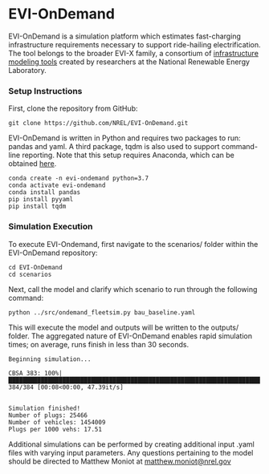 # EVI-OnDemand

EVI-OnDemand is a simulation platform which estimates fast-charging infrastructure requirements necessary to support ride-hailing electrification. The tool belongs to the broader EVI-X family, a consortium of [infrastructure modeling tools](https://www.nrel.gov/transportation/data-tools.html#vehicles) created by researchers at the National Renewable Energy Laboratory.

### Setup Instructions

First, clone the repository from GitHub:

```
git clone https://github.com/NREL/EVI-OnDemand.git
```

EVI-OnDemand is written in Python and requires two packages to run: pandas and yaml. A third package, tqdm is also used to support command-line reporting. Note that this setup requires Anaconda, which can be obtained [here](https://docs.anaconda.com/anaconda/install/index.html).

````
conda create -n evi-ondemand python=3.7
conda activate evi-ondemand
conda install pandas
pip install pyyaml
pip install tqdm
````

### Simulation Execution
To execute EVI-Ondemand, first navigate to the scenarios/ folder within the EVI-OnDemand repository:
```
cd EVI-OnDemand
cd scenarios
```


Next, call the model and clarify which scenario to run through the following command:

```
python ../src/ondemand_fleetsim.py bau_baseline.yaml
```

This will execute the model and outputs will be written to the outputs/ folder. The aggregated nature of EVI-OnDemand enables rapid simulation times; on average, runs finish in less than 30 seconds.

```
Beginning simulation...

CBSA 383: 100%|██████████████████████████████████████████████████████████████████████| 384/384 [00:08<00:00, 47.39it/s]


Simulation finished!
Number of plugs: 25466
Number of vehicles: 1454009
Plugs per 1000 vehs: 17.51
```

Additional simulations can be performed by creating additional input .yaml files with varying input parameters. Any questions pertaining to the model should be directed to Matthew Moniot at matthew.moniot@nrel.gov
